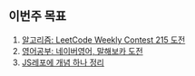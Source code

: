 ## 이번주 목표

1. [알고리즘: LeetCode Weekly Contest 215 도전](algorithm/README.md)
2. [영어공부: 네이버영어, 말해보카 도전](english/README.md)
3. [JS레포에 개념 하나 정리]()
